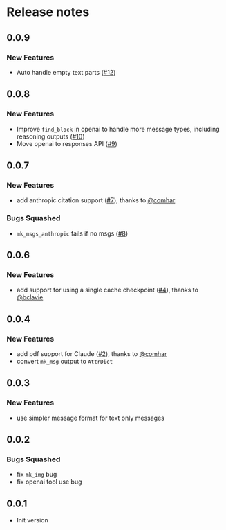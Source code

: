 # Release notes

<!-- do not remove -->

## 0.0.9

### New Features

- Auto handle empty text parts ([#12](https://github.com/AnswerDotAI/msglm/issues/12))


## 0.0.8

### New Features

- Improve `find_block` in openai to handle more message types, including reasoning outputs ([#10](https://github.com/AnswerDotAI/msglm/issues/10))
- Move openai to responses API ([#9](https://github.com/AnswerDotAI/msglm/issues/9))


## 0.0.7

### New Features

- add anthropic citation support ([#7](https://github.com/AnswerDotAI/msglm/pull/7)), thanks to [@comhar](https://github.com/comhar)

### Bugs Squashed

- `mk_msgs_anthropic` fails if no msgs ([#8](https://github.com/AnswerDotAI/msglm/issues/8))


## 0.0.6

### New Features

- add support for using a single cache checkpoint ([#4](https://github.com/AnswerDotAI/msglm/pull/4)), thanks to [@bclavie](https://github.com/bclavie)


## 0.0.4

### New Features

- add pdf support for Claude ([#2](https://github.com/AnswerDotAI/msglm/pull/2)), thanks to [@comhar](https://github.com/comhar)
- convert `mk_msg` output to `AttrDict`

## 0.0.3

### New Features

- use simpler message format for text only messages 

## 0.0.2

### Bugs Squashed

- fix `mk_img` bug
- fix openai tool use bug

## 0.0.1

- Init version


